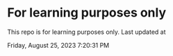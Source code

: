 # For learning purposes only
This repo is for learning purposes only.
Last updated at

Friday, August 25, 2023 7:20:31 PM

